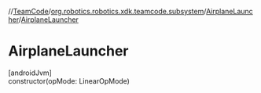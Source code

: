 //[TeamCode](../../../index.md)/[org.robotics.robotics.xdk.teamcode.subsystem](../index.md)/[AirplaneLauncher](index.md)/[AirplaneLauncher](-airplane-launcher.md)

# AirplaneLauncher

[androidJvm]\
constructor(opMode: LinearOpMode)
